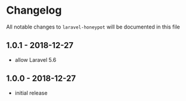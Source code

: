 # Changelog

All notable changes to `laravel-honeypot` will be documented in this file

## 1.0.1 - 2018-12-27

- allow Laravel 5.6

## 1.0.0 - 2018-12-27

- initial release
